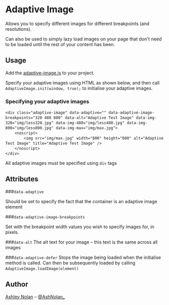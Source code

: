 Adaptive Image
==============

Allows you to specify different images for different breakpoints (and resolutions).

Can also be used to simply lazy load images on your page that don't need to be loaded until the rest of your content has been.

## Usage

Add the [adaptive-image.js](https://github.com/tmwagency/adaptive-image/blob/master/js/adaptive-image.js) to your project.

Specify your adaptive images using HTML as shown below, and then call `AdaptiveImage.init(window, true);` to initialise your adaptive images.


### Specifying your adaptive images

	<div class="adaptive-image" data-adaptive="" data-adaptive-image-breakpoints="320 480 800" data-alt="Adaptive Test Image" data-img-320="img/less320.jpg" data-img-480="img/less480.jpg" data-img-800="img/less800.jpg" data-img-max="img/max.jpg">
		<noscript>
			<img src="img/max.jpg" width="800" height="800" alt="Adaptive Test Image" title="Adaptive Test Image" />
		</noscript>
	</div>

All adaptive images must be specified using `div` tags

## Attributes

###`data-adaptive`

Should be set to specify the fact that the container is an adaptive image element

###`data-adaptive-image-breakpoints`

Set with the breakpoint width values you wish to specify images for, in pixels.

###`data-alt`
The alt text for your image – this text is the same across all images

###`data-adaptive-defer`
Stops the image being loaded when the initialise method is called.  Can then be subsequently loaded by calling `AdaptiveImage.loadImage(element)`



## Author
[Ashley Nolan](https://github.com/ashleynolan) – [@AshNolan_](http://www.twitter.com/AshNolan_)

